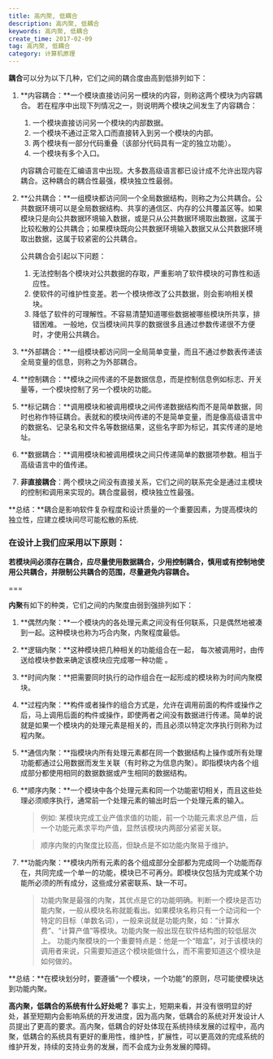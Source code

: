 ```yaml
---
title: 高内聚, 低耦合
description: 高内聚, 低耦合
keywords: 高内聚, 低耦合
create_time: 2017-02-09
tag: 高内聚, 低耦合
category: 计算机原理
---
```


**耦合**可以分为以下几种，它们之间的耦合度由高到低排列如下：

1. **内容耦合：**一个模块直接访问另一模块的内容，则称这两个模块为内容耦合。
若在程序中出现下列情况之一，则说明两个模块之间发生了内容耦合：

    1. 一个模块直接访问另一个模块的内部数据。
    2. 一个模块不通过正常入口而直接转入到另一个模块的内部。
    3. 两个模块有一部分代码重叠（该部分代码具有一定的独立功能）。
    4. 一个模块有多个入口。

    内容耦合可能在汇编语言中出现。大多数高级语言都已设计成不允许出现内容耦合。这种耦合的耦合性最强，模块独立性最弱。

2. **公共耦合：**一组模块都访问同一个全局数据结构，则称之为公共耦合。公共数据环境可以是全局数据结构、共享的通信区、内存的公共覆盖区等。如果模块只是向公共数据环境输入数据，或是只从公共数据环境取出数据，这属于比较松散的公共耦合；如果模块既向公共数据环境输入数据又从公共数据环境取出数据，这属于较紧密的公共耦合。

    公共耦合会引起以下问题：
    1. 无法控制各个模块对公共数据的存取，严重影响了软件模块的可靠性和适应性。
    2. 使软件的可维护性变差。若一个模块修改了公共数据，则会影响相关模块。
    3. 降低了软件的可理解性。不容易清楚知道哪些数据被哪些模块所共享，排错困难。
    一般地，仅当模块间共享的数据很多且通过参数传递很不方便时，才使用公共耦合。

3. **外部耦合：**一组模块都访问同一全局简单变量，而且不通过参数表传递该全局变量的信息，则称之为外部耦合。
4. **控制耦合：**模块之间传递的不是数据信息，而是控制信息例如标志、开关量等，一个模块控制了另一个模块的功能。
5. **标记耦合：**调用模块和被调用模块之间传递数据结构而不是简单数据，同时也称作特征耦合。表就和的模块间传递的不是简单变量，而是像高级语言中的数据名、记录名和文件名等数据结果，这些名字即为标记，其实传递的是地址。
6. **数据耦合：**调用模块和被调用模块之间只传递简单的数据项参数。相当于高级语言中的值传递。
7. **非直接耦合**：两个模块之间没有直接关系，它们之间的联系完全是通过主模块的控制和调用来实现的。耦合度最弱，模块独立性最强。

**总结：**耦合是影响软件复杂程度和设计质量的一个重要因素，为提高模块的独立性，应建立模块间尽可能松散的系统. 

### 在设计上我们应采用以下原则：
**若模块间必须存在耦合，应尽量使用数据耦合，少用控制耦合，慎用或有控制地使用公共耦合，并限制公共耦合的范围，尽量避免内容耦合。**

===

**内聚**有如下的种类，它们之间的内聚度由弱到强排列如下：

1. **偶然内聚：**一个模块内的各处理元素之间没有任何联系，只是偶然地被凑到一起。这种模块也称为巧合内聚，内聚程度最低。

2. **逻辑内聚：**这种模块把几种相关的功能组合在一起， 每次被调用时，由传送给模块参数来确定该模块应完成哪一种功能 。
3. **时间内聚：**把需要同时执行的动作组合在一起形成的模块称为时间内聚模块。 
4. **过程内聚：**构件或者操作的组合方式是，允许在调用前面的构件或操作之后，马上调用后面的构件或操作，即使两者之间没有数据进行传递。简单的说就是如果一个模块内的处理元素是相关的，而且必须以特定次序执行则称为过程内聚。
5. **通信内聚：**指模块内所有处理元素都在同一个数据结构上操作或所有处理功能都通过公用数据而发生关联（有时称之为信息内聚）。即指模块内各个组成部分都使用相同的数据数据或产生相同的数据结构。
6. **顺序内聚：**一个模块中各个处理元素和同一个功能密切相关，而且这些处理必须顺序执行，通常前一个处理元素的输出时后一个处理元素的输入。

    >例如: 某模块完成工业产值求值的功能，前一个功能元素求总产值，后一个功能元素求平均产值，显然该模块内两部分紧密关联。
    
    >顺序内聚的内聚度比较高，但缺点是不如功能内聚易于维护。
    
7. **功能内聚：**模块内所有元素的各个组成部分全部都为完成同一个功能而存在，共同完成一个单一的功能，模块已不可再分。即模块仅包括为完成某个功能所必须的所有成分，这些成分紧密联系、缺一不可。

   > 功能内聚是最强的内聚，其优点是它的功能明确。判断一个模块是否功能内聚，一般从模块名称就能看出。如果模块名称只有一个动词和一个特定的目标（单数名词），一般来说就是功能内聚，如：“计算水费”、“计算产值”等模块。功能内聚一般出现在软件结构图的较低层次上。
功能内聚模块的一个重要特点是：他是一个“暗盒”，对于该模块的调用者来说，只需要知道这个模块能做什么，而不需要知道这个模块是如何做的。

**总结：**在模块划分时，要遵循“一个模块，一个功能”的原则，尽可能使模块达到功能内聚。

**高内聚，低耦合的系统有什么好处呢？**
事实上，短期来看，并没有很明显的好处，甚至短期内会影响系统的开发进度，因为高内聚，低耦合的系统对开发设计人员提出了更高的要求。高内聚，低耦合的好处体现在系统持续发展的过程中，高内聚，低耦合的系统具有更好的重用性，维护性，扩展性，可以更高效的完成系统的维护开发，持续的支持业务的发展，而不会成为业务发展的障碍。







